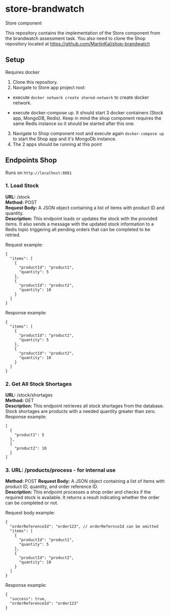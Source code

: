 # store-brandwatch
Store component

This repository contains the implementation of the Store component from the brandwatch assessment task. You also need to clone the Shop repository located at
https://github.com/MartinKal/shop-brandwatch <br />

## Setup
Requires docker

1. Clone this repository.
2. Navigate to Store app project root:
- execute ```docker network create shared-network``` to create docker network.

- execute docker-compose up. It should start 3 docker containers (Stock app, MongoDB, Redis).
Keep in mind the shop component requires the same Redis instance so it should be started after this one.
3. Navigate to Shop component root and execute again ```docker-compose up``` to start the Shop app and it's MongoDb instance.
4. The 2 apps should be running at this point

## Endpoints Shop

Runs on ```http://localhost:8081```

### 1. Load Stock <br />
**URL:** /stock <br />
**Method:** POST <br />
**Request Body:** A JSON object containing a list of items with product ID and quantity. <br />
**Description:** This endpoint loads or updates the stock with the provided items. It also sends a message with the updated stock information
to a Redis topic triggering all pending orders that can be completed to be retried.<br/>

Request example:
```
{
  "items": [
    {
      "productId": "product1",
      "quantity": 5
    },
    {
      "productId": "product2",
      "quantity": 10
    }
  ]
}
```

Response example:<br />
```
{
  "items": [
    {
      "productId": "product1",
      "quantity": 5
    },
    {
      "productId": "product2",
      "quantity": 10
    }
  ]
}
```

### 2. Get All Stock Shortages <br />
**URL:** /stock/shortages <br />
**Method:** GET <br />
**Description:** This endpoint retrieves all stock shortages from the database. Stock shortages are products with a needed quantity greater than zero.<br/>
Response example:
```
[
  {
    "product1": 5
  },
  {
    "product2": 10
  }
]
```

### 3. URL: /products/process - for internal use

**Method:** POST
**Request Body:** A JSON object containing a list of items with product ID, quantity, and order reference ID. <br />
**Description:** This endpoint processes a shop order and checks if the required stock is available. 
It returns a result indicating whether the order can be completed or not.

Request body example:
```
{
  "orderReferenceId": "order123", // orderRefernceId can be omitted
  "items": [
    {
      "productId": "product1",
      "quantity": 5
    },
    {
      "productId": "product2",
      "quantity": 10
    }
  ]
}
```
Response example:
```
{
  "success": true,
  "orderReferenceId": "order123"
}
```
